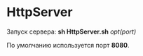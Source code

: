 # HttpServer

Запуск сервера: **sh HttpServer.sh** *opt(port)*

По умолчанию используется порт **8080**.
